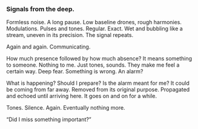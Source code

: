 ### Signals from the deep.

Formless noise. A long pause. Low baseline drones, rough harmonies. Modulations. Pulses and tones. Regular. Exact. Wet and bubbling like a stream, uneven in its precision. The signal repeats. 

Again and again. Communicating. 

How much presence followed by how much absence? It means something to someone. Nothing to me. Just tones, sounds. They make me feel a certain way. Deep fear. Something is wrong. An alarm?

What is happening? Should I prepare? Is the alarm meant for me? It could be coming from far away. Removed from its original purpose. Propagated and echoed until arriving here. It goes on and on for a while. 

Tones. Silence. Again. Eventually nothing more.

“Did I miss something important?”